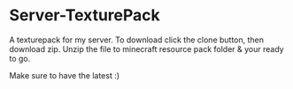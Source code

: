 # Server-TexturePack
A texturepack for my server. 
To download click the clone button, then download zip. Unzip the file to minecraft resource pack folder & your ready to go.

Make sure to have the latest :)
